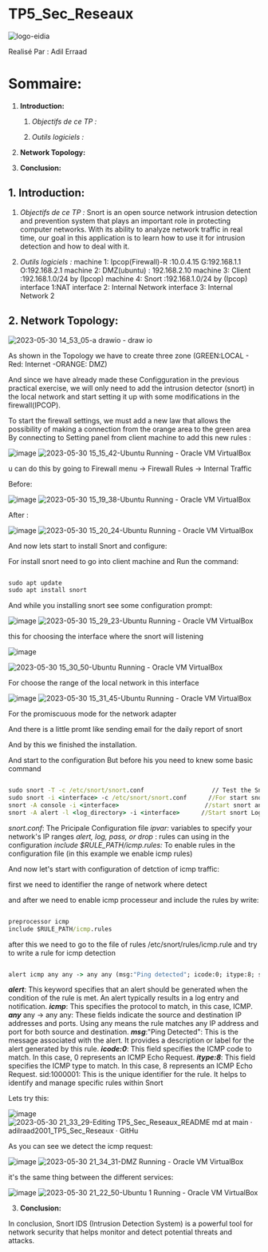 # TP5_Sec_Reseaux

![logo-eidia](https://github.com/adilraad2001/TP5_Sec_Reseaux/assets/99618982/e053a9b9-ae5f-46f3-a458-827a3bacbe93)

Realisé Par : Adil Erraad

# Sommaire:

 1. **Introduction:**
 
    1. *Objectifs de ce TP :*
    
    2. *Outils logiciels :*
    
 2. **Network Topology:**
 
 3. **Conclusion:**


## 1. **Introduction:**
  1. *Objectifs de ce TP :*
    Snort is an open source network intrusion detection and prevention system that plays an important role in protecting computer networks. With its ability to analyze network traffic in real time, our goal in this application is to learn how to use it for intrusion detection and how to deal with it.

  2. *Outils logiciels :*
      machine 1: Ipcop(Firewall)-R :10.0.4.15   G:192.168.1.1   O:192.168.2.1
      machine 2: DMZ(ubuntu) : 192.168.2.10
      machine 3: Client :192.168.1.0/24 by (Ipcop)
      machine 4: Snort  :192.168.1.0/24 by (Ipcop)
      interface 1:NAT
      interface 2: Internal Network
      interface 3: Internal Network 2
  
## 2. **Network Topology:**

![2023-05-30 14_53_05-a drawio - draw io](https://github.com/adilraad2001/TP5_Sec_Reseaux/assets/99618982/1e3b583f-59d7-4142-9ef3-aa4fd22d1d5d)


As shown in the Topology we have to create three zone (GREEN:LOCAL  - Red: Internet  -ORANGE: DMZ)

And since we have already made these Configguration in the previous practical exercise, we will only need to add the intrusion detector (snort) in the local network and start setting it up with some modifications in the firewall(IPCOP).

To start the firewall settings, we must add a new law that allows the possibility of making a connection from the orange area to the green area By connecting to Setting panel from client machine to add this new rules : 

![image](https://github.com/adilraad2001/TP5_Sec_Reseaux/assets/99618982/9e613a29-efa3-45df-b037-5cea4c068e4b)
![2023-05-30 15_15_42-Ubuntu  Running  - Oracle VM VirtualBox](https://github.com/adilraad2001/TP5_Sec_Reseaux/assets/99618982/711e3875-bc9b-4cc6-9a8a-03a8f8e08d8f)


u can do this by going to Firewall menu -> Firewall Rules -> Internal Traffic

Before:

![image](https://github.com/adilraad2001/TP5_Sec_Reseaux/assets/99618982/58e035d6-b89e-4c0c-831b-c8ca622f1396)
![2023-05-30 15_19_38-Ubuntu  Running  - Oracle VM VirtualBox](https://github.com/adilraad2001/TP5_Sec_Reseaux/assets/99618982/5d774d5d-5c3f-42ae-8209-2a876416b1b7)


After :

![image](https://github.com/adilraad2001/TP5_Sec_Reseaux/assets/99618982/0df136e5-1349-428d-94bd-cf0da92d434c)
![2023-05-30 15_20_24-Ubuntu  Running  - Oracle VM VirtualBox](https://github.com/adilraad2001/TP5_Sec_Reseaux/assets/99618982/482c1e49-3429-4bb1-9123-cf04b9a8d0ef)


And now lets start to install Snort and configure:

For install snort need to go into client machine and Run the command:

```bat

sudo apt update
sudo apt install snort

```

And while you installing snort see some configuration prompt:

![image](https://github.com/adilraad2001/TP5_Sec_Reseaux/assets/99618982/b93cff5b-357a-46fd-b0ae-9ae2cf7f3017)
![2023-05-30 15_29_23-Ubuntu  Running  - Oracle VM VirtualBox](https://github.com/adilraad2001/TP5_Sec_Reseaux/assets/99618982/5fd9b4f0-d65e-4510-8a92-846e7db394d0)



this for choosing the interface where the snort will listening

![image](https://github.com/adilraad2001/TP5_Sec_Reseaux/assets/99618982/331249a4-c4f8-4fae-b5db-889a8fc7b1ca)

![2023-05-30 15_30_50-Ubuntu  Running  - Oracle VM VirtualBox](https://github.com/adilraad2001/TP5_Sec_Reseaux/assets/99618982/37638b04-c3c1-484e-af3a-49ffeb419c97)

For choose the range of the local network in this interface

![image](https://github.com/adilraad2001/TP5_Sec_Reseaux/assets/99618982/70c5e5c2-fd3d-4302-a39b-d4a48691c98a)
![2023-05-30 15_31_45-Ubuntu  Running  - Oracle VM VirtualBox](https://github.com/adilraad2001/TP5_Sec_Reseaux/assets/99618982/e6d4ab20-5e81-4bf8-b615-ad56904624c4)


For the promiscuous mode for the network adapter

And there is a little promt like sending email for the daily report of snort

And by this we finished the installation.

And start to the configuration But before his you need to knew some basic command

```bat

sudo snort -T -c /etc/snort/snort.conf                   // Test the Snort configuration to ensure it is valid
sudo snort -i <interface> -c /etc/snort/snort.conf      //For start snort with specific configuration file
snort -A console -i <interface>                        //start snort and show the alert in the console
snort -A alert -l <log_directory> -i <interface>      //Start snort Log Alert to filE

```
_snort.conf_: The Pricipale Configuration file
_ipvar:_  variables to specify your network's IP ranges
_alert, log, pass, or drop_ : rules can using in the configuration
_include $RULE_PATH/icmp.rules:_ To enable rules in the configuration file (in this example we enable icmp rules)

And now let's start with configuration of detction of icmp traffic:

first we need to identifier the range of network where detect

and after we need to enable icmp processeur and include the rules by write:

```bat

preprocessor icmp
include $RULE_PATH/icmp.rules

```

after this we need to go to the file of rules /etc/snort/rules/icmp.rule 
and try to write a rule for icmp detection 

```bat

alert icmp any any -> any any (msg:"Ping detected"; icode:0; itype:8; sid:1000001;)

```
_**alert**_: This keyword specifies that an alert should be generated when the condition of the rule is met. An alert typically results in a log entry and notification.
_**icmp**_: This specifies the protocol to match, in this case, ICMP.
_**any**_ any -> any any: These fields indicate the source and destination IP addresses and ports. Using any means the rule matches any IP address and port for both source and destination.
_**msg**_:"Ping Detected": This is the message associated with the alert. It provides a description or label for the alert generated by this rule.
_**icode:0**_: This field specifies the ICMP code to match. In this case, 0 represents an ICMP Echo Request.
_**itype:8**_: This field specifies the ICMP type to match. In this case, 8 represents an ICMP Echo Request.
sid:1000001: This is the unique identifier for the rule. It helps to identify and manage specific rules within Snort

Lets try this:

![image](https://github.com/adilraad2001/TP5_Sec_Reseaux/assets/99618982/40c7c8ff-f397-48d4-a061-a618dd6d14f5)
![2023-05-30 21_33_29-Editing TP5_Sec_Reseaux_README md at main · adilraad2001_TP5_Sec_Reseaux · GitHu](https://github.com/adilraad2001/TP5_Sec_Reseaux/assets/99618982/11637208-ad2d-410b-b08a-b14a54d28dac)


As you can see we detect the icmp request:

![image](https://github.com/adilraad2001/TP5_Sec_Reseaux/assets/99618982/29cbe195-d121-471a-a091-84721f627e1b)
![2023-05-30 21_34_31-DMZ  Running  - Oracle VM VirtualBox](https://github.com/adilraad2001/TP5_Sec_Reseaux/assets/99618982/8523374d-0408-4c68-b6a4-733133a45fdf)


it's the same thing between the different services:

![image](https://github.com/adilraad2001/TP5_Sec_Reseaux/assets/99618982/bf3928de-ebf4-408d-98a9-b2f1d9749491)
![2023-05-30 21_22_50-Ubuntu 1  Running  - Oracle VM VirtualBox](https://github.com/adilraad2001/TP5_Sec_Reseaux/assets/99618982/5a56e703-b46a-4fb9-9b11-fbdb21c2a75c)



 3. **Conclusion:**
 
  In conclusion, Snort IDS (Intrusion Detection System) is a powerful tool for network security that helps monitor and detect potential threats and attacks.
  














